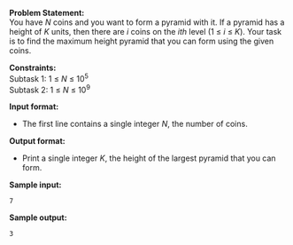**Problem Statement:** <br>
You have _N_ coins and you want to form a pyramid with it. If a pyramid has a height of _K_ units, then there are _i_ coins on the _ith_ level (1 &le; _i_ &le; _K_). Your task is to find the maximum height pyramid that you can form using the given coins.

**Constraints:** <br>
Subtask 1: 1 &le; _N_ &le; 10<sup>5</sup> <br>
Subtask 2: 1 &le; _N_ &le; 10<sup>9</sup> <br>

**Input format:** <br>
 - The first line contains a single integer _N_, the number of coins.

**Output format:** <br>
 - Print a single integer _K_, the height of the largest pyramid that you can form.

**Sample input:** <br>
```
7
```

**Sample output:** <br>
```
3
```